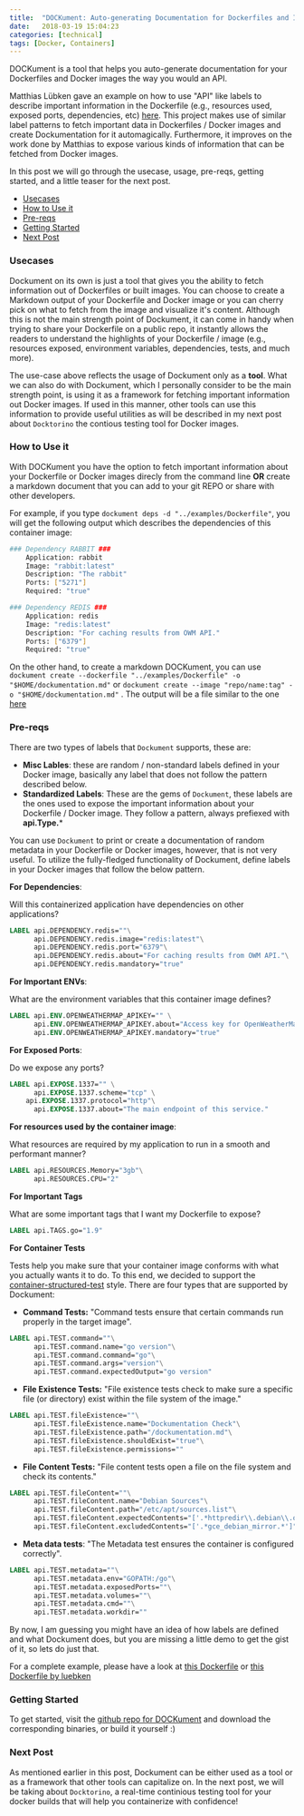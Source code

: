 ```yaml
---
title:  "DOCKument: Auto-generating Documentation for Dockerfiles and Images"
date:   2018-03-19 15:04:23
categories: [technical]
tags: [Docker, Containers]
---
```



DOCKument is a tool that helps you auto-generate documentation for your Dockerfiles and Docker images the way you would an API.

Matthias Lübken gave an example on how to use "API" like labels to describe important information in the Dockerfile (e.g., resources used, exposed ports, dependencies, etc) [here](https://github.com/luebken/currentweather/blob/master/Dockerfile). This project makes use of similar label patterns to fetch important data in Dockerfiles / Docker images and create Dockumentation for it automagically. Furthermore, it improves on the work done by Matthias to expose various kinds of information that can be fetched from Docker images.

In this post we will go through the usecase, usage, pre-reqs, getting started, and a little teaser for the next post.

<!-- TOC -->

- [Usecases](#usecases)
- [How to Use it](#how-to-use-it)
- [Pre-reqs](#pre-reqs)
- [Getting Started](#getting-started)
- [Next Post](#next-post)

<!-- /TOC -->

### Usecases

Dockument on its own is just a tool that gives you the ability to fetch information out of Dockerfiles or built images. You can choose to create a Markdown output of your Dockerfile  and Docker image or you can cherry pick on what to fetch from the image and visualize it's content. Although this is not the main strength point of Dockument, it can come in handy when trying to share your Dockerfile on a public repo, it instantly allows the readers to understand the highlights of your Dockerfile / image (e.g., resources exposed, environment variables, dependencies, tests, and much more).

The use-case above reflects the usage of Dockument only as a **tool**. What we can also do with Dockument, which I personally consider to be the main strength point, is using it as a framework for fetching important information out Docker images. If used in this manner, other tools can use this information to provide useful utilities as will be described in my next post about `Docktorino` the contious testing tool for Docker images. 


### How to Use it

With DOCKument you have the option to fetch important information about your Dockerfile or Docker images direcly from the command line **OR** create a markdown document that you can add to your git REPO or share with other developers.

For example, if you type `dockument deps -d "../examples/Dockerfile"`, you will get the following output which describes the dependencies of this container image:

```bash
### Dependency RABBIT ###
	Application: rabbit
	Image: "rabbit:latest"
	Description: "The rabbit"
	Ports: ["5271"]
	Required: "true"

### Dependency REDIS ###
	Application: redis
	Image: "redis:latest"
	Description: "For caching results from OWM API."
	Ports: ["6379"]
	Required: "true"
``` 

On the other hand, to create a markdown DOCKument, you can use `dockument create --dockerfile "../examples/Dockerfile" -o "$HOME/dockumentation.md"` or `dockument create --image "repo/name:tag" -o "$HOME/dockumentation.md"` . The output will be a file similar to the one [here]("https://github.com/zanetworker/dockument/blob/master/examples/dockumentation.md")


### Pre-reqs

There are two types of labels that `Dockument` supports, these are: 

- **Misc Lables**: these are random / non-standard  labels defined in your Docker image, basically any label that does not follow the pattern described below.
- **Standardized Labels**: These are the gems of `Dockument`, these labels are the ones used to expose the important information about your Dockerfile / Docker image. They follow a pattern, always prefiexed with **api.Type.***

You can use `Dockument` to print or create a documentation of random metadata in your Dockerfile or Docker images, however, that is not very useful. To utilize the fully-fledged functionality of Dockument, define labels in your Docker images that follow the below pattern.

**For Dependencies**:

Will this containerized application have dependencies on other applications?

```dockerfile
LABEL api.DEPENDENCY.redis=""\
      api.DEPENDENCY.redis.image="redis:latest"\
      api.DEPENDENCY.redis.port="6379"\
      api.DEPENDENCY.redis.about="For caching results from OWM API."\
      api.DEPENDENCY.redis.mandatory="true"
```

**For Important ENVs**:

What are the environment variables that this container image defines? 

```dockerfile
LABEL api.ENV.OPENWEATHERMAP_APIKEY="" \
      api.ENV.OPENWEATHERMAP_APIKEY.about="Access key for OpenWeatherMap. See http://openweathermap.org/appid for details." \
      api.ENV.OPENWEATHERMAP_APIKEY.mandatory="true"
```

**For Exposed Ports**:

Do we expose any ports? 

```dockerfile
LABEL api.EXPOSE.1337="" \
      api.EXPOSE.1337.scheme="tcp" \
	api.EXPOSE.1337.protocol="http"\
      api.EXPOSE.1337.about="The main endpoint of this service."
```

**For resources used by the container image**:

What resources are required by my application to run in a smooth and performant manner?

```dockerfile
LABEL api.RESOURCES.Memory="3gb"\
      api.RESOURCES.CPU="2"
```

**For Important Tags** 

What are some important tags that I want my Dockerfile to expose?

```dockerfile
LABEL api.TAGS.go="1.9"
```

**For Container Tests** 

Tests help you make sure that your container image conforms with what you actually wants it to do. To this end, we decided to support the [container-structured-test](https://github.com/GoogleCloudPlatform/container-structure-test) style. There are four types that are supported by Dockument:

- **Command Tests:** "Command tests ensure that certain commands run properly in the target image".


```dockerfile
LABEL api.TEST.command=""\
      api.TEST.command.name="go version"\
      api.TEST.command.command="go"\
      api.TEST.command.args="version"\
      api.TEST.command.expectedOutput="go version"
```

- **File Existence Tests:** "File existence tests check to make sure a specific file (or directory) exist within the file system of the image."

```dockerfile
LABEL api.TEST.fileExistence=""\
      api.TEST.fileExistence.name="Dockumentation Check"\
      api.TEST.fileExistence.path="/dockumentation.md"\
      api.TEST.fileExistence.shouldExist="true"\
      api.TEST.fileExistence.permissions=""
```

- **File Content Tests:** "File content tests open a file on the file system and check its contents." 

```dockerfile
LABEL api.TEST.fileContent=""\
      api.TEST.fileContent.name="Debian Sources"\
      api.TEST.fileContent.path="/etc/apt/sources.list"\
      api.TEST.fileContent.expectedContents="['.*httpredir\\.debian\\.org.*']"\
      api.TEST.fileContent.excludedContents="['.*gce_debian_mirror.*']"
``` 
- **Meta data tests**: "The Metadata test ensures the container is configured correctly". 

```dockerfile
LABEL api.TEST.metadata=""\
      api.TEST.metadata.env="GOPATH:/go"\
      api.TEST.metadata.exposedPorts=""\
      api.TEST.metadata.volumes=""\
      api.TEST.metadata.cmd=""\
      api.TEST.metadata.workdir=""
```


By now, I am guessing you might have an idea of how labels are defined and what Dockument does, but you are missing a little demo to get the gist of it, so lets do just that.

<script src="https://asciinema.org/a/pdVCkPpvz7OAdjYpuOz4gMY1j.js" id="asciicast-pdVCkPpvz7OAdjYpuOz4gMY1j" async></script>

For a complete example, please have a look at [this Dockerfile](https://github.com/zanetworker/dockument/blob/master/examples/Dockerfile) or [this Dockerfile by luebken](https://github.com/luebken/currentweather/blob/master/Dockerfile)

### Getting Started

To get started, visit the [github repo for DOCKument](https://github.com/zanetworker/dockument) and download the corresponding binaries, or build it yourself :)

### Next Post

As mentioned earlier in this post, Dockument can be either used as a tool or as a framework that other tools can capitalize on. In the next post, we will be taking about `Docktorino`, a real-time continious testing tool for your docker builds that will help you containerize with confidence!
